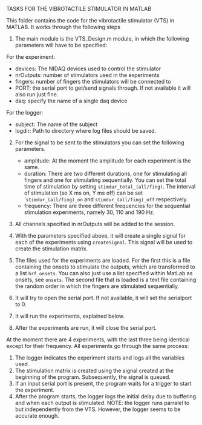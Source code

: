 TASKS FOR THE VIBROTACTILE STIMULATOR IN MATLAB

This folder contains the code for the vibrotactile stimulator (VTS) in MATLAB.
It works through the following steps 

1. The main module is the VTS_Design.m module, in which the following parameters 
will have to be specified:

For the experiment:
- devices: The NIDAQ devices used to control the stimulator
- nrOutputs: number of stimulators used in the experiments
- fingers: number of fingers the stimulators will be connected to
- PORT: the serial port to get/send signals through. If not available it will 
	also run just fine.
- daq: specify the name of a single daq device

For the logger:
- subject: The name of the subject
- logdir: Path to directory where log files should be saved.

2. For the signal to be sent to the stimulators you can set the following 
   parameters.

   - amplitude: At the moment the amplitude for each experiment is the same.
   - duration: There are two different durations, one for stimulating all fingers
   		and one for stimulating sequentially. You can set the total time of 
   		stimulation by setting `stimdur_total_(all/fing)`. The interval of stimulation
   		(so X ms on, Y ms off) can be set '`stimdur_(all/fing)_on` and 
   		`stimdur_(all/fing)_off` respectively.
   - frequency: There are three different frequencies for the sequential stimulation
   		experiments, namely 30, 110 and 190 Hz. 
   		
   		
3. All channels specified in nrOutputs will be added to the session.

4. With the parameters specified above, it will create a single signal for each of the 
   experiments using `createSignal`. This signal will be used to create the stimulation
   matrix. 

5. The files used for the experiments are loaded. For the first this is a file containing
   the onsets to stimulate the outputs, which are transformed to a list `hrf_onsets`.
   You can also just use a list specified within MatLab as onsets, see `onsets`. The second
   file that is loaded is a text file containing the random order in which the fingers are
   stimulated sequentially.

6. It will try to open the serial port. If not available, it will set the serialport 
   to 0.

5. It will run the experiments, explained below.

6. After the experiments are run, it will close the serial port.

At the moment there are 4 experiments, with the last three being identical except for their
frequency. All experiments go through the same process:

1. The logger indicates the experiment starts and logs all the variables used.
2. The stimulation matrix is created using the signal created at the beginning of the program.
   Subsequently, the signal is queued. 
3. If an input serial port is present, the program waits for a trigger to start the experiment.
4. After the program starts, the logger logs the initial delay due to buffering and when each 
   output is stimulated. NOTE: the logger runs parralel to but independently from the VTS.
   However, the logger seems to be accurate enough.


